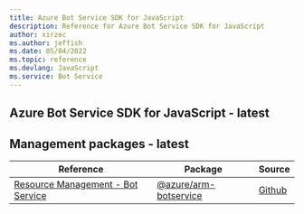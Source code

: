 ```yaml
---
title: Azure Bot Service SDK for JavaScript
description: Reference for Azure Bot Service SDK for JavaScript
author: xirzec
ms.author: jeffish
ms.date: 05/04/2022
ms.topic: reference
ms.devlang: JavaScript
ms.service: Bot Service
---
```

## Azure Bot Service SDK for JavaScript - latest
## Management packages - latest
| Reference | Package | Source |
|---|---|---|
|[Resource Management - Bot Service](javascript/api/overview/azure/arm-botservice-readme)|[@azure/arm-botservice](https://www.npmjs.com/package/@azure/arm-botservice)|[Github](https://github.com/Azure/azure-sdk-for-js/blob/main/sdk/botservice/arm-botservice)|

